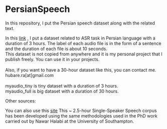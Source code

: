 # PersianSpeech

In this repository, I put the Persian speech dataset along with the related text.

In this <a href='https://drive.google.com/file/d/1cCWH_eoa4Nq17XDHn6e1WIfHomdGWPKO/view?usp=sharing'>link</a> , I put a dataset related to ASR task in Persian language with a duration of 3 hours. 
The label of each audio file is in the form of a sentence and the duration of each file is about 10 seconds.</br>
This dataset is not copied from anywhere and it is my personal project that I publish freely. You can use it in your projects.</br></br>
Also, if you want to have a 30-hour dataset like this, you can contact me. hubare.ra[at]gmail.com
</br></br>
myaudio_tiny is tiny dataset with a duration of 3 hours. </br>
myaudio_full is big dataset with a duration of 30 hours. 

Other sources:

You can also use this <a href='https://fa.persianspeechcorpus.com/'>site</a>
This ~ 2.5-hour Single-Speaker Speech corpus has been developed using the same methodologies used in the PhD work carried out by Nawar Halabi at the University of Southampton.

